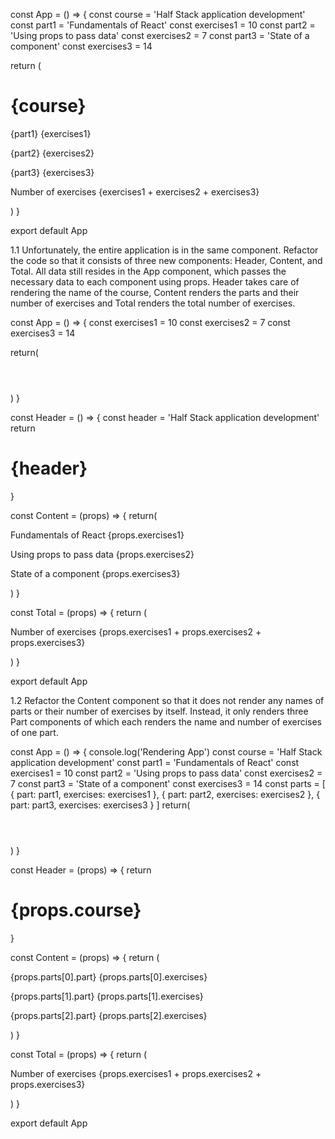 const App = () => {
  const course = 'Half Stack application development'
  const part1 = 'Fundamentals of React'
  const exercises1 = 10
  const part2 = 'Using props to pass data'
  const exercises2 = 7
  const part3 = 'State of a component'
  const exercises3 = 14

  return (
    <div>
      <h1>{course}</h1>
      <p>
        {part1} {exercises1}
      </p>
      <p>
        {part2} {exercises2}
      </p>
      <p>
        {part3} {exercises3}
      </p>
      <p>Number of exercises {exercises1 + exercises2 + exercises3}</p>
    </div>
  )
}

export default App

1.1 Unfortunately, the entire application is in the same component. Refactor the code so that it consists of three new components: Header, Content, and Total. All data still resides in the App component, which passes the necessary data to each component using props. Header takes care of rendering the name of the course, Content renders the parts and their number of exercises and Total renders the total number of exercises.

const App = () => {
  const exercises1 = 10
  const exercises2 = 7
  const exercises3 = 14

  return(
    <div>
      <Header />
      <Content exercises1={exercises1} exercises2={exercises2} exercises3={exercises3} />
      <Total exercises1={exercises1} exercises2={exercises2} exercises3={exercises3} />
    </div>
  )
}

const Header = () => {
  const header = 'Half Stack application development'
  return <h1>{header}</h1>
}

const Content = (props) => {
  return(
    <div>
      <p> Fundamentals of React {props.exercises1}</p>
      <p> Using props to pass data {props.exercises2}</p>
      <p> State of a component {props.exercises3}</p>
    </div>
  )
}

const Total = (props) => {
  return (
    <p>
      Number of exercises {props.exercises1 + props.exercises2 + props.exercises3}
    </p>
  )
}

export default App

1.2 Refactor the Content component so that it does not render any names of parts or their number of exercises by itself. Instead, it only renders three Part components of which each renders the name and number of exercises of one part.


const App = () => {
  console.log('Rendering App')
  const course = 'Half Stack application development'
  const part1 = 'Fundamentals of React'
  const exercises1 = 10
  const part2 = 'Using props to pass data'
  const exercises2 = 7
  const part3 = 'State of a component'
  const exercises3 = 14
  const parts = [
    { part: part1, exercises: exercises1 },
    { part: part2, exercises: exercises2 },
    { part: part3, exercises: exercises3 }
  ]
  return(
    <div>
      <Header course={course} />
      <Content parts={parts} />
      <Total exercises1={exercises1} exercises2={exercises2} exercises3={exercises3} />
    </div>
  )
}

const Header = (props) => {
  return <h1>{props.course}</h1>
}

const Content = (props) => {
  return (
    <div>
      <p>{props.parts[0].part} {props.parts[0].exercises}</p>
      <p>{props.parts[1].part} {props.parts[1].exercises}</p>
      <p>{props.parts[2].part} {props.parts[2].exercises}</p>
    </div>
  )
}

const Total = (props) => {
  return (
    <p>
      Number of exercises {props.exercises1 + props.exercises2 + props.exercises3}
    </p>
  )
}

export default App